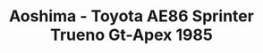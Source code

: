 ---
layout: product
title: "Aoshima - Toyota AE86 Sprinter Trueno Gt-Apex 1985"
price: "TBA" 
desc: "N/A"
img_path: "/assets/img/AO51566.webp"
brand: "N/A"
available: false
special_offer: false
new: false
soon: false
cat: "010000"
subcat: "013700"
subsubcat: "0N/A"
sifra: "AO51566"
popular: false
spec: false
---